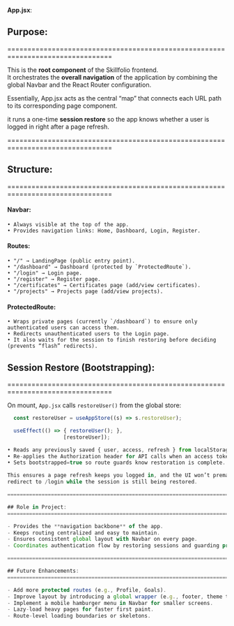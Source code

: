 **App.jsx**:

  ## Purpose:
  ================================================================================

  This is the **root component** of the Skillfolio frontend.  
  It orchestrates the **overall navigation** of the application by combining the 
  global Navbar and the React Router configuration.  

  Essentially, App.jsx acts as the central “map” that connects each URL path 
  to its corresponding page component.

  it runs a one-time **session restore** so the app knows whether a user is logged in
  right after a page refresh.

  ================================================================================

  ## Structure:
  ================================================================================

  #### Navbar:
    • Always visible at the top of the app.  
    • Provides navigation links: Home, Dashboard, Login, Register.

  #### Routes:
    • "/" → LandingPage (public entry point).  
    • "/dashboard" → Dashboard (protected by `ProtectedRoute`).  
    • "/login" → Login page.  
    • "/register" → Register page.  
    • "/certificates" → Certificates page (add/view certificates).  
    • "/projects" → Projects page (add/view projects).

  #### ProtectedRoute:
    • Wraps private pages (currently `/dashboard`) to ensure only authenticated users can access them.  
    • Redirects unauthenticated users to the Login page.
    • It also waits for the session to finish restoring before deciding (prevents “flash” redirects).

  ## Session Restore (Bootstrapping):
  ================================================================================

  On mount, `App.jsx` calls `restoreUser()` from the global store:
  ```jsx
    const restoreUser = useAppStore((s) => s.restoreUser);

    useEffect(() => { restoreUser(); }, 
                    [restoreUser]);

  • Reads any previously saved { user, access, refresh } from localStorage.
  • Re-applies the Authorization header for API calls when an access token exists.
  • Sets bootstrapped=true so route guards know restoration is complete.

  This ensures a page refresh keeps you logged in, and the UI won’t prematurely
  redirect to /login while the session is still being restored.

  ================================================================================

  ## Role in Project:
  ================================================================================

  - Provides the **navigation backbone** of the app.  
  - Keeps routing centralized and easy to maintain.  
  - Ensures consistent global layout with Navbar on every page.  
  - Coordinates authentication flow by restoring sessions and guarding private routes.

  ================================================================================

  ## Future Enhancements:
  ================================================================================

  - Add more protected routes (e.g., Profile, Goals).  
  - Improve layout by introducing a global wrapper (e.g., footer, theme toggle).  
  - Implement a mobile hamburger menu in Navbar for smaller screens.  
  - Lazy-load heavy pages for faster first paint.
  - Route-level loading boundaries or skeletons.
  